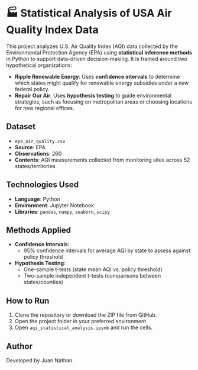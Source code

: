 # 🏭 Statistical Analysis of USA Air Quality Index Data

This project analyzes U.S. Air Quality Index (AQI) data collected by the Environmental Protection Agency (EPA) using **statistical inference methods** in Python to support data-driven decision-making. It is framed around two hypothetical organizations:

- **Ripple Renewable Energy**: Uses **confidence intervals** to determine which states might qualify for renewable energy subsidies under a new federal policy.  
- **Repair Our Air**: Uses **hypothesis testing** to guide environmental strategies, such as focusing on metropolitan areas or choosing locations for new regional offices.  

## Dataset

- `epa_air_quality.csv`
- **Source**: EPA
- **Observations**: 260
- **Contents**: AQI measurements collected from monitoring sites across 52 states/territories

## Technologies Used

- **Language**: Python
- **Environment**: Jupyter Notebook
- **Libraries**: `pandas`, `numpy`, `seaborn`, `scipy`

## Methods Applied

- **Confidence Intervals**:
  - 95% confidence intervals for average AQI by state to assess against policy threshold
- **Hypothesis Testing**:
  - One-sample t-tests (state mean AQI vs. policy threshold)  
  - Two-sample independent t-tests (comparisons between states/counties)
 
## How to Run

1. Clone the repository or download the ZIP file from GitHub.
2. Open the project folder in your preferred environment.
3. Open `aqi_statistical_analysis.ipynb` and run the cells.

## Author

Developed by Juan Nathan.
